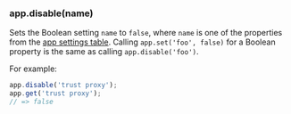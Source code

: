 <h3 id='app.disable'>app.disable(name)</h3>

Sets the Boolean setting `name` to `false`, where `name` is one of the properties from the [app settings table](#app.settings.table).
Calling `app.set('foo', false)` for a Boolean property is the same as calling `app.disable('foo')`.

For example:

~~~js
app.disable('trust proxy');
app.get('trust proxy');
// => false
~~~
